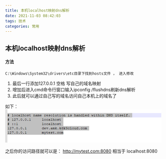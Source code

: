 ```yaml
---
title: 本机localhost映射dns解析
date: 2021-11-03 08:42:03
tags: 技术
categories: 常用
---
```

## 本机localhost映射dns解析

#### 方法
    C:\Windows\System32\drivers\etc目录下找到hosts文件 ， 进入修改
1. 最后一行添加127.0.0.1 空格 写自己的域名映射  
2. 增加后进入cmd命令行窗口输入ipconfig /flushdns刷新dns解析  
3. 此后就可以通过自己写的域名访问自己本机上的域名了

如下：  
    <img src="/images/localhost.png" />

之后你的访问路径就可以是：
    http://mytest.com:8080 相当于 localhost:8080

